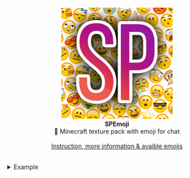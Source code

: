 <p align="center">
  <img src="https://raw.githubusercontent.com/MrZillaGold/SPEmoji/master/pack.png"></img>
  <br>
  <b>SPEmoji</b>
  <br>
  🎨 Minecraft texture pack with emoji for chat
  <br>
  <br>
  <a href="https://www.curseforge.com/minecraft/texture-packs/sp-emoji">Instruction, more information & avaible emojis</a>
  <br>
  <br>
  <details>
    <summary>Example</summary>
    <img align="center" src="https://i.imgur.com/JnL54mI.png"></img>
  </details>
</p>
